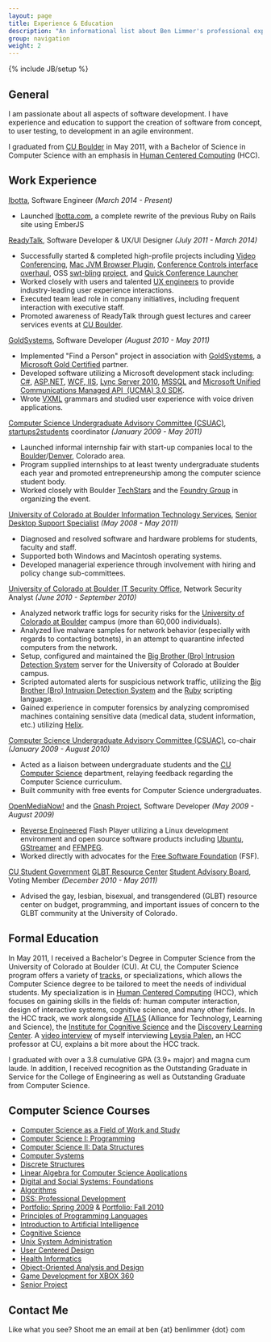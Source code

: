 ```yaml
---
layout: page
title: Experience & Education
description: "An informational list about Ben Limmer's professional experience and educational background"
group: navigation
weight: 2
---
```

{% include JB/setup %}

## General
I am passionate about all aspects of software development. I have experience and education to support the creation of software from concept, to user testing, to development in an agile environment.

I graduated from [CU Boulder](http://www.colorado.edu) in May 2011, with a Bachelor of Science in Computer Science with an emphasis in [Human Centered Computing](http://www.cs.colorado.edu/ugrad/bs/tracks/videos/hcc.mov) (HCC).


## Work Experience
[Ibotta](http://www.ibotta.com/), Software Engineer _(March 2014 - Present)_

+ Launched [Ibotta.com](http://ibotta.com), a complete rewrite of the previous Ruby on Rails site using EmberJS

[ReadyTalk](http://www.readytalk.com/), Software Developer & UX/UI Designer _(July 2011 - March 2014)_

+ Successfully started & completed high-profile projects including [Video Conferencing](http://www.readytalk.com/products-services/video), [Mac JVM Browser Plugin](http://www.readytalk.com/support-training/downloads#mac-plugin), [Conference Controls interface overhaul]({{site.url}}/portfolio/rt/controlsredesign.html), OSS [swt-bling]({{site.url}}/portfolio/swt-bling.html) [project](https://www.github.com/ReadyTalk/swt-bling), and [Quick Conference Launcher](http://www.readytalk.com/support-training/downloads#quick-launcher)
+ Worked closely with users and talented [UX engineers](http://en.wikipedia.org/wiki/User_experience) to provide industry-leading user experience interactions.
+ Executed team lead role in company initiatives, including frequent interaction with executive staff.
+ Promoted awareness of ReadyTalk through guest lectures and career services events at [CU Boulder](http://www.colorado.edu).

[GoldSystems](http://www.goldsys.com), Software Developer _(August 2010 - May 2011)_

+ Implemented "Find a Person" project in association with [GoldSystems](http://www.goldsys.com/), a [Microsoft Gold Certified](http://www.microsoft.com/hk/certpartner/default.mspx) partner.
+ Developed software utilizing a Microsoft development stack including: [C#](http://en.wikipedia.org/wiki/C_Sharp_(programming_language)), [ASP.NET](http://www.asp.net/learn/whitepapers/aspnet4), [WCF](http://msdn.microsoft.com/en-us/netframework/aa663324),[ IIS](http://www.iis.net/), [Lync Server 2010](http://en.wikipedia.org/wiki/Microsoft_Lync_Server), [MSSQL](http://en.wikipedia.org/wiki/Microsoft_SQL_Server) and [Microsoft Unified Communications Managed API  (UCMA) 3.0 SDK](http://msdn.microsoft.com/en-us/library/gg421023.aspx).
+ Wrote [VXML](http://en.wikipedia.org/wiki/VoiceXML) grammars and studied user experience with voice driven applications.

[Computer Science Undergraduate Advisory Committee (CSUAC)](http://www.cs.colorado.edu/ugrad/csuac/), [startups2students](http://startup2student.pbworks.com) coordinator _(January 2009 - May 2011)_

+ Launched informal internship fair with start-up companies local to the [Boulder](http://en.wikipedia.org/wiki/Boulder,_Colorado)/[Denver](http://en.wikipedia.org/wiki/Denver), Colorado area.
+ Program supplied internships to at least twenty undergraduate students each year and promoted entrepreneurship among the computer science student body.
+ Worked closely with Boulder [TechStars](http://techstars.org/) and the [Foundry Group](http://www.foundrygroup.com) in organizing the event.

[University of Colorado at Boulder Information Technology Services](http://www.colorado.edu/its), [Senior Desktop Support Specialist](http://www.colorado.edu/its/support/bugbusters.html) _(May 2008 - May 2011)_

+ Diagnosed and resolved software and hardware problems for students, faculty and staff.
+ Supported both Windows and Macintosh operating systems.
+ Developed managerial experience through involvement with hiring and policy change sub-committees.

[University of Colorado at Boulder IT Security Office](http://www.colorado.edu/its/security/), Network Security Analyst _(June 2010 - September 2010)_

+ Analyzed network traffic logs for security risks for the [University of Colorado at Boulder](http://www.colorado.edu) campus (more than 60,000 individuals).
+ Analyzed live malware samples for network behavior (especially with regards to contacting botnets), in an attempt to quarantine infected computers from the network.
+ Setup, configured and maintained the [Big Brother (Bro) Intrusion Detection System](http://bro-ids.org/) server for the University of Colorado at Boulder campus.
+ Scripted automated alerts for suspicious network traffic, utilizing the [Big Brother (Bro) Intrusion Detection System](http://bro-ids.org/) and the [Ruby](http://www.ruby-lang.org/en/) scripting language.
+ Gained experience in computer forensics by analyzing compromised machines containing sensitive data (medical data, student information, etc.) utilizing [Helix](http://www.e-fense.com/h3-enterprise.php).

[Computer Science Undergraduate Advisory Committee (CSUAC)](http://www.cs.colorado.edu/ugrad/csuac/), co-chair _(January 2009 - August 2010)_

+ Acted as a liaison between undergraduate students and the [CU Computer Science](http://cs.colorado.edu) department, relaying feedback regarding the Computer Science curriculum.
+ Built community with free events for Computer Science undergraduates.

[OpenMediaNow!](http://www.openmedianow.org/) and the [Gnash Project](http://www.gnu.org/software/gnash/), Software Developer _(May 2009 - August 2009)_

+ [Reverse Engineered](http://en.wikipedia.org/wiki/Reverse_engineering) Flash Player utilizing a Linux development environment and open source software products including [Ubuntu](http://www.ubuntu.com/), [GStreamer](http://www.gstreamer.net/) and [FFMPEG](http://www.ffmpeg.org).
+ Worked directly with advocates for the [Free Software Foundation](http://www.fsf.org/) (FSF).

[CU Student Government](http://cusg.colorado.edu/) [GLBT Resource Center](http://www.colorado.edu/glbtrc/index.html) [Student Advisory Board](http://www.colorado.edu/glbtrc/getinvolved.html), Voting Member _(December 2010 - May 2011)_

+ Advised the gay, lesbian, bisexual, and transgendered (GLBT) resource center on budget, programming, and important issues of concern to the GLBT community at the University of Colorado.


## Formal Education
In May 2011, I received a Bachelor's Degree in Computer Science from the University of Colorado at Boulder (CU). At CU, the Computer Science program offers a variety of [tracks](http://www.cs.colorado.edu/ugrad/bs/tracks/), or specializations, which allows the Computer Science degree to be tailored to meet the needs of individual students. My specialization is in [Human Centered Computing](http://www.cs.colorado.edu/ugrad/bs/requirements/2010-2011/hcc.html) (HCC), which focuses on gaining skills in the fields of: human computer interaction, design of interactive systems, cognitive science, and many other fields. In the HCC track, we work alongside [ATLAS](http://www.colorado.edu/ATLAS/home.html) (Alliance for Technology, Learning and Science), the [Institute for Cognitive Science](http://ics.colorado.edu/) and the [Discovery Learning Center](http://engineering.colorado.edu/DLC/index.html). A [video interview](http://www.cs.colorado.edu/ugrad/bs/tracks/videos/hcc.mov) of myself interviewing [Leysia Palen](http://www.cs.colorado.edu/~palen/Home/Welcome.html), an HCC professor at CU, explains a bit more about the HCC track.

I graduated with over a 3.8 cumulative GPA (3.9+ major) and magna cum laude. In addition, I received recognition as the Outstanding Graduate in Service for the College of Engineering as well as Outstanding Graduate from Computer Science.


## Computer Science Courses

+ [Computer Science as a Field of Work and Study](http://www.cs.colorado.edu/courses/csci1000.html)
+ [Computer Science I: Programming](http://www.cs.colorado.edu/courses/csci1300.html)
+ [Computer Science II: Data Structures](http://www.cs.colorado.edu/courses/csci2270.html)
+ [Computer Systems](http://www.cs.colorado.edu/courses/csci2400.html)
+ [Discrete Structures](http://www.cs.colorado.edu/courses/csci2824.html)
+ [Linear Algebra for Computer Science Applications](http://www.cs.colorado.edu/courses/csci2830linear.html)
+ [Digital and Social Systems: Foundations](http://www.cs.colorado.edu/courses/csci3002.html)
+ [Algorithms](http://www.cs.colorado.edu/courses/csci3104.html)
+ [DSS: Professional Development](http://www.cs.colorado.edu/courses/csci3112.html)
+ [Portfolio: Spring 2009](http://groups.google.com/group/dsspd/web/ben-limmers-weekly-update?pli=1) & [Portfolio: Fall 2010](https://sites.google.com/site/hccpdforum/home/ben-limmer-s-updates)
+ [Principles of Programming Languages](http://www.cs.colorado.edu/courses/csci3155.html)
+ [Introduction to Artificial Intelligence](http://www.cs.colorado.edu/courses/csci3202.html)
+ [Cognitive Science](http://www.cs.colorado.edu/courses/csci3702.html)
+ [Unix System Administration](http://www.cs.colorado.edu/courses/csci4113.html)
+ [User Centered Design](http://www.cs.colorado.edu/courses/csci4839.html)
+ [Health Informatics](http://www.cs.colorado.edu/courses/csci4312.html)
+ [Object-Oriented Analysis and Design](http://www.cs.colorado.edu/courses/csci4448.html)
+ [Game Development for XBOX 360](http://www.cs.colorado.edu/courses/csci4830xbox360.html)
+ [Senior Project](http://www.cs.colorado.edu/~sanders/csci4308/)


## Contact Me
Like what you see? Shoot me an email at ben {at} benlimmer {dot} com
